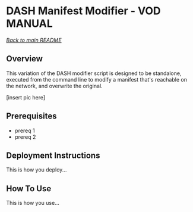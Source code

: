 # DASH Manifest Modifier - VOD MANUAL
[*Back to main README*](../README.md)
## Overview
This variation of the DASH modifier script is designed to be standalone, executed from the command line to modify a manifest that's reachable on the network, and overwrite the original.

[insert pic here]

## Prerequisites
* prereq 1
* prereq 2

## Deployment Instructions

This is how you deploy...

## How To Use

This is how you use...